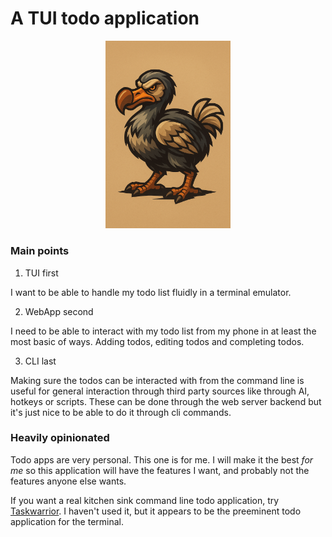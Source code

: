 # A TUI todo application

<p align="center">
  <img src="assets/dodo.png" width="200">
</p>

### Main points

1. TUI first

  I want to be able to handle my todo list fluidly in a terminal emulator.

2. WebApp second

  I need to be able to interact with my todo list from my phone in at least the most basic of ways.  Adding todos, editing todos and completing todos.

3. CLI last

  Making sure the todos can be interacted with from the command line is useful for general interaction through third party sources like through AI, hotkeys or scripts.  These can be done through the web server backend but it's just nice to be able to do it through cli commands.


### Heavily opinionated

Todo apps are very personal.  This one is for me.  I will make it the best _for me_ so this application will have the features I want, and probably not the features anyone else wants.

If you want a real kitchen sink command line todo application, try [Taskwarrior](https://taskwarrior.org/).  I haven't used it, but it appears to be the preeminent todo application for the terminal.


